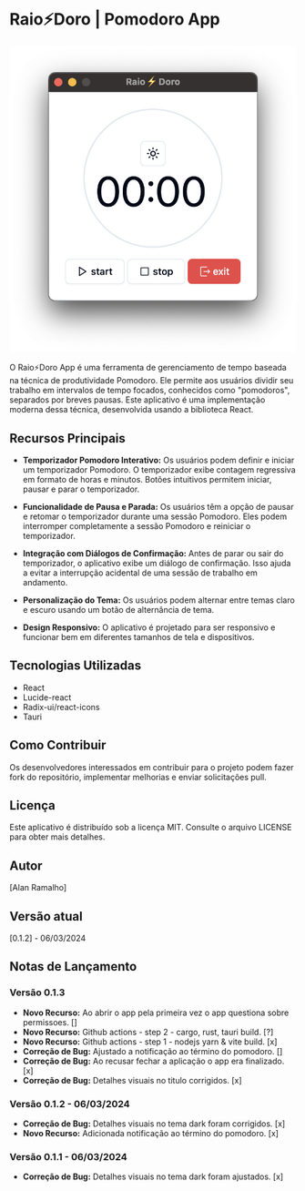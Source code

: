 # Raio⚡️Doro | Pomodoro App

![Raio⚡️Doro App Screenshot](raiodoro.png)

O Raio⚡️Doro App é uma ferramenta de gerenciamento de tempo baseada na técnica de produtividade Pomodoro. Ele permite aos usuários dividir seu trabalho em intervalos de tempo focados, conhecidos como "pomodoros", separados por breves pausas. Este aplicativo é uma implementação moderna dessa técnica, desenvolvida usando a biblioteca React.

## Recursos Principais

- **Temporizador Pomodoro Interativo:** Os usuários podem definir e iniciar um temporizador Pomodoro. O temporizador exibe contagem regressiva em formato de horas e minutos. Botões intuitivos permitem iniciar, pausar e parar o temporizador.

- **Funcionalidade de Pausa e Parada:** Os usuários têm a opção de pausar e retomar o temporizador durante uma sessão Pomodoro. Eles podem interromper completamente a sessão Pomodoro e reiniciar o temporizador.

- **Integração com Diálogos de Confirmação:** Antes de parar ou sair do temporizador, o aplicativo exibe um diálogo de confirmação. Isso ajuda a evitar a interrupção acidental de uma sessão de trabalho em andamento.

- **Personalização do Tema:** Os usuários podem alternar entre temas claro e escuro usando um botão de alternância de tema.

- **Design Responsivo:** O aplicativo é projetado para ser responsivo e funcionar bem em diferentes tamanhos de tela e dispositivos.

## Tecnologias Utilizadas

- React
- Lucide-react
- Radix-ui/react-icons
- Tauri

## Como Contribuir

Os desenvolvedores interessados em contribuir para o projeto podem fazer fork do repositório, implementar melhorias e enviar solicitações pull.

## Licença

Este aplicativo é distribuído sob a licença MIT. Consulte o arquivo LICENSE para obter mais detalhes.

## Autor

[Alan Ramalho]

## Versão atual

[0.1.2] - 06/03/2024

## Notas de Lançamento

### Versão 0.1.3
- **Novo Recurso:** Ao abrir o app pela primeira vez o app questiona sobre permissoes. []
- **Novo Recurso:** Github actions - step 2 - cargo, rust, tauri build. [?]
- **Novo Recurso:** Github actions - step 1 - nodejs yarn & vite build. [x]
- **Correção de Bug:** Ajustado a notificação ao término do pomodoro.  []
- **Correção de Bug:** Ao recusar fechar a aplicação o app era finalizado. [x]
- **Correção de Bug:** Detalhes visuais no titulo corrigidos. [x]

### Versão 0.1.2 - 06/03/2024
- **Correção de Bug:** Detalhes visuais no tema dark foram corrigidos. [x]
- **Novo Recurso:** Adicionada notificação ao término do pomodoro. [x]

### Versão 0.1.1 - 06/03/2024
- **Correção de Bug:** Detalhes visuais no tema dark foram ajustados. [x]
